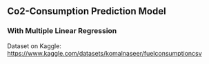 ## Co2-Consumption Prediction Model
### With Multiple Linear Regression
Dataset on Kaggle: https://www.kaggle.com/datasets/komalnaseer/fuelconsumptioncsv
